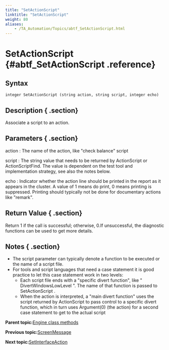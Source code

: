 ```yaml
--- 
title: "SetActionScript"
linktitle: "SetActionScript"
weight: 80
aliases: 
    - /TA_Automation/Topics/abtf_SetActionScript.html
---
```

# SetActionScript {#abtf_SetActionScript .reference}

## Syntax

`integer SetActionScript (string action, string script, integer echo)`

## Description { .section}

Associate a script to an action.

## Parameters { .section}

action
:   The name of the action, like "check balance" script

script
:   The string value that needs to be returned by ActionScript or ActionScriptFind. The value is dependent on the test tool and implementation strategy, see also the notes below.

echo
:   Indicator whether the action line should be printed in the report as it appears in the cluster. A value of 1 means do print, 0 means printing is suppressed. Printing should typically not be done for documentary actions like "remark".

## Return Value { .section}

Return 1 if the call is successful; otherwise, 0.If unsuccessful, the diagnostic functions can be used to get more details.

## Notes { .section}

-   The script parameter can typically denote a function to be executed or the name of a script file.
-   For tools and script languages that need a case statement it is good practice to let this case statement work in two levels:
    -   Each script file ends with a "specific divert function", like " DivertWindowsLowLevel ". The name of that function is passed to SetActionScript .
    -   When the action is interpreted, a "main divert function" uses the script returned by ActionScript to pass control to a specific divert function, which in turn uses Argument\(0\) \(the action\) for a second case statement to get to the actual script

**Parent topic:**[Engine class methods](../../TA_Automation/Topics/abtf_Engine_classes.html)

**Previous topic:**[ScreenMessage](../../TA_Automation/Topics/abtf_ScreenMessage.html)

**Next topic:**[SetInterfaceAction](../../TA_Automation/Topics/abtf_SetInterfaceAction.html)

